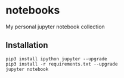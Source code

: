 # notebooks
My personal jupyter notebook collection

## Installation
```
pip3 install ipython jupyter --upgrade
pip3 install -r requirements.txt --upgrade
jupyter notebook
```
